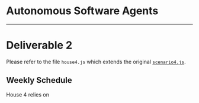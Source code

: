# Autonomous Software Agents

---

# Deliverable 2
Please refer to the file `house4.js` which extends the original [`scenario4.js`](../src/houseworld/scenario4.js).

## Weekly Schedule
House 4 relies on 
